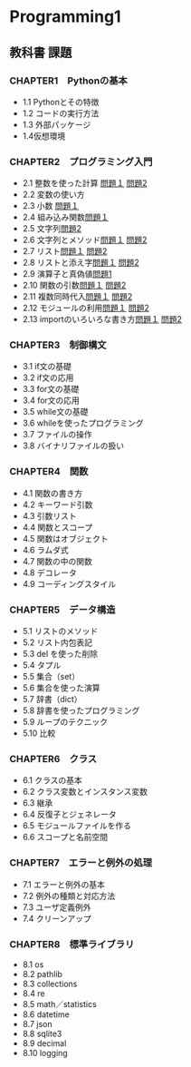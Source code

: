 # Programming1
## 教科書 課題
###  CHAPTER1　Pythonの基本
* 1.1 Pythonとその特徴  
* 1.2 コードの実行方法  
* 1.3 外部パッケージ  
* 1.4仮想環境  
### CHAPTER2　プログラミング入門
* 2.1 整数を使った計算 [問題１](./CHAPTER02/Q2_1_1.py) [問題2](./CHAPTER02/Q2_1_1.py)  
* 2.2 変数の使い方  
* 2.3 小数 [問題１](./CHAPTER02/Q2_3_1.py)
* 2.4 組み込み関数[問題１](./CHAPTER02/Q2_4_1.py)
* 2.5 文字列[問題2](./CHAPTER02/Q2_5_2.py)
* 2.6 文字列とメソッド[問題１](./CHAPTER02/Q2_6_1.py) [問題2](./CHAPTER02/Q2_6_2.py)
* 2.7 リスト[問題１](./CHAPTER02/Q2_7_1.py) [問題2](./CHAPTER02/Q2_7_2.py)
* 2.8 リストと添え字[問題１](./CHAPTER02/Q2_8_1.py) [問題2](./CHAPTER02/Q2_8_2.py)  
* 2.9 演算子と真偽値[問題1](./CHAPTER02/Q2_9_1.py)  
* 2.10 関数の引数[問題１](./CHAPTER02/Q2_10_1.py) [問題2](./CHAPTER02/Q2_10_2.py)
* 2.11 複数同時代入[問題１](./CHAPTER02/Q2_11_1.py) [問題2](./CHAPTER02/Q2_11_2.py)
* 2.12 モジュールの利用[問題１](./CHAPTER02/Q2_12_1.py) [問題2](./CHAPTER02/Q2_12_2.py)
* 2.13 importのいろいろな書き方[問題１](./CHAPTER02/Q2_13_1.py) [問題2](./CHAPTER02/Q2_13_2.py)
### CHAPTER3　制御構文
* 3.1 if文の基礎<br>
* 3.2 if文の応用<br>
* 3.3 for文の基礎<br>
* 3.4 for文の応用<br>
* 3.5 while文の基礎<br>
* 3.6 whileを使ったプログラミング<br>
* 3.7 ファイルの操作<br>
* 3.8 バイナリファイルの扱い<br>
### CHAPTER4　関数
* 4.1 関数の書き方<br>
* 4.2 キーワード引数<br>
* 4.3 引数リスト<br>
* 4.4 関数とスコープ<br>
* 4.5 関数はオブジェクト<br>
* 4.6 ラムダ式<br>
* 4.7 関数の中の関数<br>
* 4.8 デコレータ<br>
* 4.9 コーディングスタイル<br>
### CHAPTER5　データ構造
* 5.1 リストのメソッド<br>
* 5.2 リスト内包表記<br>
* 5.3 del を使った削除<br>
* 5.4 タプル<br>
* 5.5 集合（set）<br>
* 5.6 集合を使った演算<br>
* 5.7 辞書（dict）<br>
* 5.8 辞書を使ったプログラミング<br>
* 5.9 ループのテクニック<br>
* 5.10 比較<br>
### CHAPTER6　クラス
* 6.1 クラスの基本<br>
* 6.2 クラス変数とインスタンス変数<br>
* 6.3 継承<br>
* 6.4 反復子とジェネレータ<br>
* 6.5 モジュールファイルを作る<br>
* 6.6 スコープと名前空間<br>
### CHAPTER7　エラーと例外の処理
* 7.1 エラーと例外の基本<br>
* 7.2 例外の種類と対応方法<br>
* 7.3 ユーザ定義例外<br>
* 7.4 クリーンアップ<br>
### CHAPTER8　標準ライブラリ
* 8.1 os<br>
* 8.2 pathlib<br>
* 8.3 collections<br>
* 8.4 re<br>
* 8.5 math／statistics<br>
* 8.6 datetime<br>
* 8.7 json<br>
* 8.8 sqlite3<br>
* 8.9 decimal<br>
* 8.10 logging<br>
